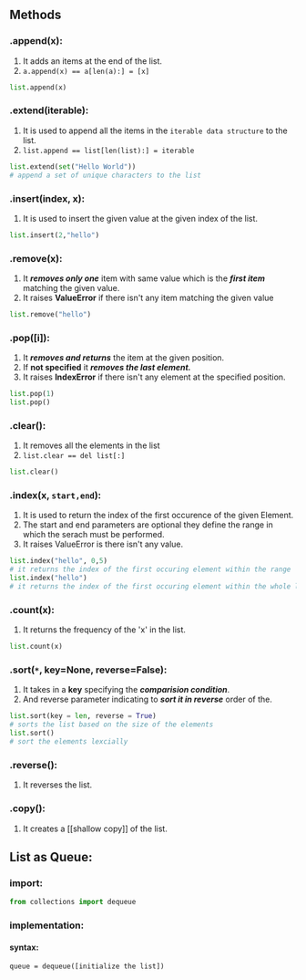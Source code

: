 ## Methods

### .append(x):
1. It adds an items at the end of the list.
2. `a.append(x) == a[len(a):] = [x]`
```python
list.append(x)
```
### .extend(iterable):
1. It is used to append all the items in the `iterable data structure` to the list.
2. `list.append == list[len(list):] = iterable`
```python
list.extend(set("Hello World"))
# append a set of unique characters to the list
```
### .insert(index, x):
1. It is used to insert the given value at the given index of the list.
```python
list.insert(2,"hello")
```
### .remove(x):
1. It ***removes only one*** item with same value which is the ***first item*** matching the given value.
2. It raises **ValueError** if there isn't any item matching the given value
```python
list.remove("hello")
```
### .pop([i]):
1. It ***removes and returns*** the item at the given position.
2. If **not specified** it ***removes the last element.***
3. It raises **IndexError** if there isn't any element at the specified position.
```python
list.pop(1)
list.pop()
```
### .clear():
1. It removes all the elements in the list
2. `list.clear == del list[:]`
```python 
list.clear()
```
### .index(x, `start,end`):
1. It is used to return the index of the first occurence of the given Element.
2. The start and end parameters are optional they define the range in which the serach must be performed.
3. It raises ValueError is there isn't any value.
```python
list.index("hello", 0,5)
# it returns the index of the first occuring element within the range
list.index("hello")
# it returns the index of the first occuring element within the whole list
```
### .count(x):
1. It returns the frequency of the 'x' in the list.
```python
list.count(x)
```
### .sort(`*`, key=None, reverse=False):
1. It takes in a **key** specifying the ***comparision condition***.
2. And reverse parameter indicating to ***sort it in reverse*** order of the.
```python
list.sort(key = len, reverse = True)
# sorts the list based on the size of the elements
list.sort()
# sort the elements lexcially
```
### .reverse():
1. It reverses the list.
### .copy():
1. It creates a [[shallow copy]] of the list.
## List as Queue:
### import:
```python
from collections import dequeue
```
### implementation:
#### syntax:
```
queue = dequeue([initialize the list])
```



